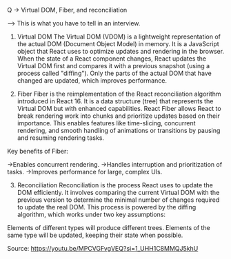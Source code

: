 Q -> Virtual DOM, Fiber, and reconciliation

--> This is what you have to tell in an interview.

1. Virtual DOM
The Virtual DOM (VDOM) is a lightweight representation of the actual DOM (Document Object Model) in memory. It is a JavaScript object that React uses to optimize updates and rendering in the browser. When the state of a React component changes, React updates the Virtual DOM first and compares it with a previous snapshot (using a process called "diffing"). Only the parts of the actual DOM that have changed are updated, which improves performance.

2. Fiber
Fiber is the reimplementation of the React reconciliation algorithm introduced in React 16. It is a data structure (tree) that represents the Virtual DOM but with enhanced capabilities. React Fiber allows React to break rendering work into chunks and prioritize updates based on their importance. This enables features like time-slicing, concurrent rendering, and smooth handling of animations or transitions by pausing and resuming rendering tasks.

Key benefits of Fiber:

->Enables concurrent rendering.
->Handles interruption and prioritization of tasks.
->Improves performance for large, complex UIs.

3. Reconciliation
Reconciliation is the process React uses to update the DOM efficiently. It involves comparing the current Virtual DOM with the previous version to determine the minimal number of changes required to update the real DOM. This process is powered by the diffing algorithm, which works under two key assumptions:

Elements of different types will produce different trees.
Elements of the same type will be updated, keeping their state when possible.

Source: https://youtu.be/MPCVGFvgVEQ?si=1_UHH1C8MMQJ5khU
